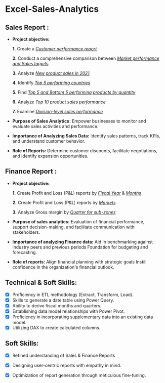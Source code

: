 # Excel-Sales-Analytics
## Sales Report :

- **Project objective:**
  
 
   **1.** Create a _[Customer performance report](https://github.com/romerio66/Excel-Sales-Analytics/blob/main/Customer%20Performance%20Report.pdf)_

   **2.** Conduct a comprehensive comparison between _[Market performance and Sales targets](https://github.com/romerio66/Excel-SalesAnalytics/blob/main/Market%20Performance%20vs%20Target%20Report.pdf)_

   **3.** Analyze _[New product sales in 2021](https://github.com/romerio66/Excel-Sales-Analytics/blob/main/New%20Products-2021.pdf)_

   **4.** Identify _[Top 5 performing countries](https://github.com/romerio66/Excel-Sales-Analytics/blob/main/Top%205%20countries-2021.pdf)_

   **5.** Find _[Top 5 and Bottom 5 performing products by quantity](https://github.com/romerio66/Excel-Sales-Analytics/blob/main/Top%20and%20Bottom%205%20Products-QTY.pdf)_

   **6.** Analyze _[Top 10 product sales performance](https://github.com/romerio66/Excel-Sales-Analytics/blob/main/Top%2010%20Products-Net%20sales.pdf)_

   **7.** Examine _[Division-level sales performance](https://github.com/romerio66/Excel-Sales-Analytics/blob/main/Top%2010%20Products-Net%20sales.pdf)_

- **Purpose of Sales Analytics:** Empower businesses to monitor and evaluate sales activities and performance.

- **Importance of Analyzing Sales Data:** Identify sales patterns, track KPIs, and understand customer behavior.

- **Role of Reports:** Determine customer discounts, facilitate negotiations, and identify expansion opportunities.

## Finance Report :

- **Project objective:**

  **1.** Create Profit and Loss (P&L) reports by _[Fiscal Year](https://github.com/romerio66/Excel-Sales-Analytics/blob/main/P%26L%20by%20Fiscal%20years.pdf)_ & _[Months](https://github.com/romerio66/Excel-Sales-Analytics/blob/main/P%26L%20by%20Fiscal%20months.pdf)_ 

  
  **2.** Create Profit and Loss (P&L) reports by _[Markets](https://github.com/romerio66/Excel-Sales-Analytics/blob/main/P%26L%20for%20Markets.pdf)_
  
  **3.**  Analyze Gross margin by _[Quarter for sub-zones](https://github.com/romerio66/Excel-Sales-Analytics/blob/main/Gross%20Margin%25%20by%20Quarters(Sub%20Zone).pdf)_

- **Purpose of sales analytics:** Evaluation of financial performance, support decision-making, and facilitate communication with stakeholders.

- **Importance of analyzing Finance data:** Aid in benchmarking against industry peers and previous periods Foundation for budgeting and forecasting.

- **Role of reports:** Align financial planning with strategic goals Instill confidence in the organization's financial outlook.

## Technical & Soft Skills:

- [x]	Proficiency in ETL methodology (Extract, Transform, Load).
- [x]	Skills to generate a date table using Power Query.
- [x]	Ability to derive fiscal months and quarters.
- [x]	Establishing data model relationships with Power Pivot.
- [x]	Proficiency in incorporating supplementary data into an existing data model.
- [x]	Utilizing DAX to create calculated columns.

## Soft Skills:

- [x]	Refined understanding of Sales & Finance Reports
- [x]	Designing user-centric reports with empathy in mind.
- [x]	Optimization of report generation through meticulous fine-tuning.

